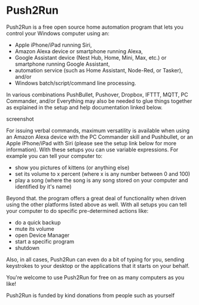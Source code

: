 # Push2Run
Push2Run is a free open source home automation program that lets you control your Windows computer using an:

 - Apple iPhone/iPad running Siri,
 - Amazon Alexa device or smartphone running Alexa,
 - Google Assistant device (Nest Hub, Home, Mini, Max, etc.) or smartphone running Google Assistant,
 - automation service (such as Home Assistant, Node-Red, or Tasker), and/or
 - Windows batch/script/command line processing.

In various combinations PushBullet, Pushover, Dropbox, IFTTT, MQTT, PC Commander, and/or Everything may also be needed to glue things together as explained in the setup and help documentation linked below.

screenshot	
 	
For issuing verbal commands, maximum versatility is available when using an Amazon Alexa device with the PC Commander skill and Pushbullet, or an Apple iPhone/iPad with Siri (please see the setup link below for more information).  With these setups you can use variable expressions.  For example you can tell your computer to:

- show you pictures of kittens (or anything else)
- set its volume to x percent (where x is any number between 0 and 100)
- play a song (where the song is any song stored on your computer and identified by it's name)

Beyond that. the program offers a great deal of functionality when driven using the other platforms listed above as well.  With all setups you can tell your computer to do specific pre-determined actions like:

 - do a quick backup
 - mute its volume
 - open Device Manager
 - start a specific program
 - shutdown

Also, in all cases, Push2Run can even do a bit of typing for you, sending keystrokes to your desktop or the applications that it starts on your behalf.
 	
You're welcome to use Push2Run for free on as many computers as you like!   
 	 	 
Push2Run is funded by kind donations from people such as yourself
